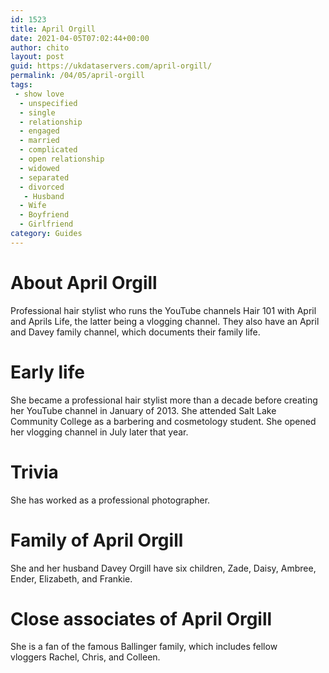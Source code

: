 ```yaml
---
id: 1523
title: April Orgill
date: 2021-04-05T07:02:44+00:00
author: chito
layout: post
guid: https://ukdataservers.com/april-orgill/
permalink: /04/05/april-orgill
tags:
 - show love
  - unspecified
  - single
  - relationship
  - engaged
  - married
  - complicated
  - open relationship
  - widowed
  - separated
  - divorced
   - Husband
  - Wife
  - Boyfriend
  - Girlfriend
category: Guides
---
```




  
  
#  About April Orgill
                  
                  
                  
Professional hair stylist who runs the YouTube channels Hair 101 with April and Aprils Life, the latter being a vlogging channel. They also have an April and Davey family channel, which documents their family life. 
                  
                
                
                
# Early life
                  
                  
                  
She became a professional hair stylist more than a decade before creating her YouTube channel in January of 2013. She attended Salt Lake Community College as a barbering and cosmetology student. She opened her vlogging channel in July later that year. 
                  
                
                
                
# Trivia
                  
                  
                  
She has worked as a professional photographer. 
                  
                
                
                
# Family of April Orgill
                  
                  
                  
She and her husband Davey Orgill have six children, Zade, Daisy, Ambree, Ender, Elizabeth, and Frankie.
                  
                
                
                
# Close associates of April Orgill
                  
                  
                  
She is a fan of the famous Ballinger family, which includes fellow vloggers Rachel, Chris, and Colleen. 
                  
                
              
            
          
          
          
    
    
  
